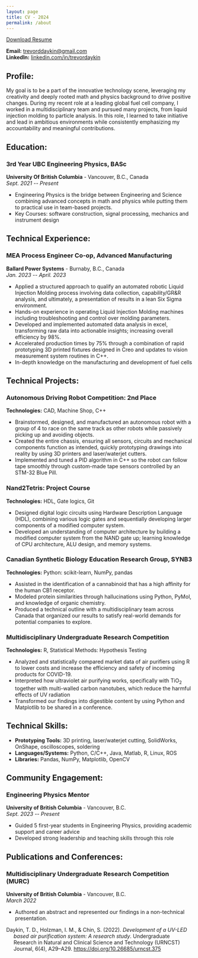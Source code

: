 ```yaml
---
layout: page
title: CV - 2024
permalink: /about
---
```


<a href="/assets/TrevorDaykin_ResumeWeb.pdf" target="_blank" download>Download Resume</a>

**Email:** [trevorddaykin@gmail.com](mailto:trevorddaykin@gmail.com)  
**LinkedIn:** [linkedin.com/in/trevordaykin](https://linkedin.com/in/trevordaykin)

## Profile:

My goal is to be a part of the innovative technology scene, leveraging my creativity and deeply rooted math and physics background to drive positive changes. During my recent role at a leading global fuel cell company, I worked in a multidisciplinary team and pursued many projects, from liquid injection molding to particle analysis. In this role, I learned to take initiative and lead in ambitious environments while consistently emphasizing my accountability and meaningful contributions.

## Education:

### 3rd Year UBC Engineering Physics, BASc
**University Of British Columbia** - Vancouver, B.C., Canada  
*Sept. 2021 -- Present*  
- Engineering Physics is the bridge between Engineering and Science combining advanced concepts in math and physics while putting them to practical use in team-based projects.
- Key Courses: software construction, signal processing, mechanics and instrument design

## Technical Experience:

### MEA Process Engineer Co-op, Advanced Manufacturing
**Ballard Power Systems** - Burnaby, B.C., Canada  
*Jan. 2023 -- April. 2023*  
- Applied a structured approach to qualify an automated robotic Liquid Injection Molding process involving data collection, capability/GR\&R analysis, and ultimately, a presentation of results in a lean Six Sigma environment.
- Hands-on experience in operating Liquid Injection Molding machines including troubleshooting and control over molding parameters.
- Developed and implemented automated data analysis in excel, transforming raw data into actionable insights; increasing overall efficiency by 98%.
- Accelerated production times by 75% through a combination of rapid prototyping 3D printed fixtures designed in Creo and updates to vision measurement system routines in C++.
- In-depth knowledge on the manufacturing and development of fuel cells

## Technical Projects:

### Autonomous Driving Robot Competition: 2nd Place
**Technologies:** CAD, Machine Shop, C++  
- Brainstormed, designed, and manufactured an autonomous robot with a group of 4 to race on the same track as other robots while passively picking up and avoiding objects.
- Created the entire chassis, ensuring all sensors, circuits and mechanical components function as intended, quickly prototyping drawings into reality by using 3D printers and laser/waterjet cutters.
- Implemented and tuned a PID algorithm in C++ so the robot can follow tape smoothly through custom-made tape sensors controlled by an STM-32 Blue Pill.

### Nand2Tetris: Project Course
**Technologies:** HDL, Gate logics, Git  
- Designed digital logic circuits using Hardware Description Language (HDL), combining various logic gates and sequentially developing larger components of a modified computer system.
- Developed an understanding of computer architecture by building a modified computer system from the NAND gate up; learning knowledge of CPU architecture, ALU design, and memory systems.

### Canadian Synthetic Biology Education Research Group, SYNB3
**Technologies:** Python: scikit-learn, NumPy, pandas  
- Assisted in the identification of a cannabinoid that has a high affinity for the human CB1 receptor.
- Modeled protein similarities through hallucinations using Python, PyMol, and knowledge of organic chemistry.
- Produced a technical outline with a multidisciplinary team across Canada that organized our results to satisfy real-world demands for potential companies to explore.

### Multidisciplinary Undergraduate Research Competition
**Technologies:** R, Statistical Methods: Hypothesis Testing  
- Analyzed and statistically compared market data of air purifiers using R to lower costs and increase the efficiency and safety of incoming products for COVID-19.
- Interpreted how ultraviolet air purifying works, specifically with TiO<sub>2</sub> together with multi-walled carbon nanotubes, which reduce the harmful effects of UV radiation
- Transformed our findings into digestible content by using Python and Matplotlib to be shared in a conference.

## Technical Skills:

- **Prototyping Tools:** 3D printing, laser/waterjet cutting, SolidWorks, OnShape, oscilloscopes, soldering
- **Languages/Systems:** Python,  C/C++, Java, Matlab, R, Linux, ROS
- **Libraries:** Pandas, NumPy, Matplotlib, OpenCV

## Community Engagement:

### Engineering Physics Mentor
**University of British Columbia** - Vancouver, B.C.  
*Sept. 2023 -- Present*
- Guided 5 first-year students in Engineering Physics, providing academic support and career advice
- Developed strong leadership and teaching skills through this role

## Publications and Conferences:

### Multidisciplinary Undergraduate Research Competition (MURC)
**University of British Columbia** - Vancouver, B.C.  
*March 2022*  

- Authored an abstract and represented our findings in a non-technical presentation.

<div style="margin-left: 20px; text-indent: -20px;">
  Daykin, T. D., Holzman, I. M., & Chin, S. (2022). <em>Development of a UV-LED based air purification system: A research study</em>. Undergraduate Research in Natural and Clinical Science and Technology (URNCST) Journal, 6(4), A29–A29. <a href="https://doi.org/10.26685/urncst.375">https://doi.org/10.26685/urncst.375</a>
</div>

<br>
<br>




